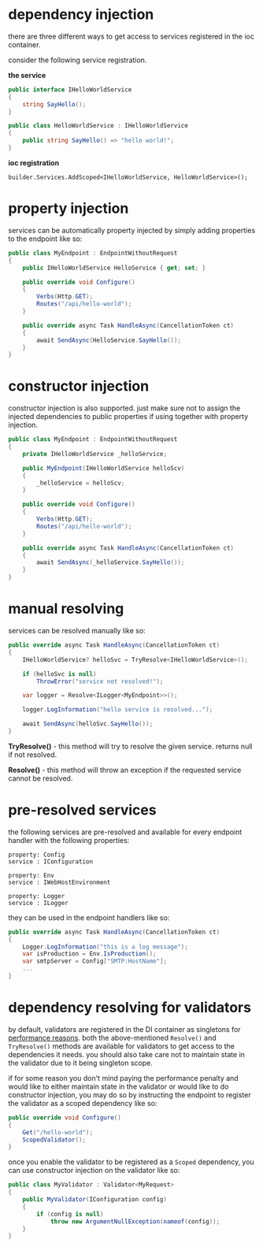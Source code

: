 # dependency injection
there are three different ways to get access to services registered in the ioc container.

consider the following service registration.

**the service**
```csharp
public interface IHelloWorldService
{
    string SayHello();
}

public class HelloWorldService : IHelloWorldService
{
    public string SayHello() => "hello world!";
}
```

**ioc registration**
```
builder.Services.AddScoped<IHelloWorldService, HelloWorldService>();
```

# property injection

services can be automatically property injected by simply adding properties to the endpoint like so:

```csharp
public class MyEndpoint : EndpointWithoutRequest
{
    public IHelloWorldService HelloService { get; set; }

    public override void Configure()
    {
        Verbs(Http.GET);
        Routes("/api/hello-world");
    }

    public override async Task HandleAsync(CancellationToken ct)
    {
        await SendAsync(HelloService.SayHello());
    }
}
```

# constructor injection
constructor injection is also supported. just make sure not to assign the injected dependencies to public properties if using together with property injection.
```csharp
public class MyEndpoint : EndpointWithoutRequest
{
    private IHelloWorldService _helloService;

    public MyEndpoint(IHelloWorldService helloScv)
    {
        _helloService = helloScv;
    }

    public override void Configure()
    {
        Verbs(Http.GET);
        Routes("/api/hello-world");
    }

    public override async Task HandleAsync(CancellationToken ct)
    {
        await SendAsync(_helloService.SayHello());
    }
}
```

# manual resolving

services can be resolved manually like so:
```csharp
public override async Task HandleAsync(CancellationToken ct)
{
    IHelloWorldService? helloSvc = TryResolve<IHelloWorldService>();

    if (helloSvc is null)
        ThrowError("service not resolved!");

    var logger = Resolve<ILogger<MyEndpoint>>();

    logger.LogInformation("hello service is resolved...");

    await SendAsync(helloSvc.SayHello());
}
```
**TryResolve()** - this method will try to resolve the given service. returns null if not resolved.

**Resolve()** - this method will throw an exception if the requested service cannot be resolved.

# pre-resolved services
the following services are pre-resolved and available for every endpoint handler with the following properties:
```
property: Config
service : IConfiguration

property: Env
service : IWebHostEnvironment

property: Logger
service : ILogger
```

they can be used in the endpoint handlers like so:
```csharp
public override async Task HandleAsync(CancellationToken ct)
{
    Logger.LogInformation("this is a log message");
    var isProduction = Env.IsProduction();
    var smtpServer = Config["SMTP:HostName"];
    ...
}
```

# dependency resolving for validators
by default, validators are registered in the DI container as singletons for [performance reasons](Benchmarks.md). both the above-mentioned `Resolve()` and `TryResolve()` methods are available for validators to get access to the dependencies it needs. you should also take care not to maintain state in the validator due to it being singleton scope.

if for some reason you don't mind paying the performance penalty and would like to either maintain state in the validator or would like to do constructor injection, you may do so by instructing the endpoint to register the validator as a scoped dependency like so:

```csharp
public override void Configure()
{
    Get("/hello-world");
    ScopedValidator();
}
```
once you enable the validator to be registered as a `Scoped` dependency, you can use constructor injection on the validator like so:
```csharp
public class MyValidator : Validator<MyRequest>
{
    public MyValidator(IConfiguration config)
    {
        if (config is null)
            throw new ArgumentNullException(nameof(config));
    }
}
```